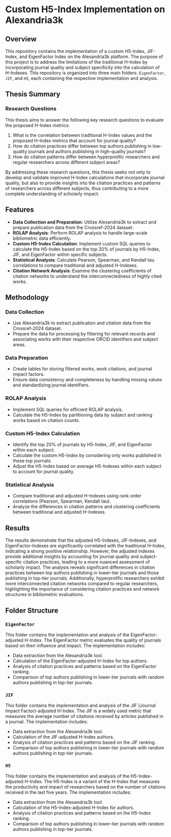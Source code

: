 # Custom H5-Index Implementation on Alexandria3k

## Overview

This repository contains the implementation of a custom H5-Index, JIF-Index, and EigenFactor Index on the Alexandria3k
platform. The purpose of this project is to address the limitations of the traditional H-Index by incorporating journal
quality and subject specificity into the calculation of H-Indexes. This repository is organized into three main
folders: `EigenFactor`, `JIF`, and `H5`, each containing the respective implementation and analysis.

## Thesis Summary

### Research Questions

This thesis aims to answer the following key research questions to evaluate the proposed H-Index metrics:

1. What is the correlation between traditional H-Index values and the proposed H-Index metrics that account for journal
   quality?
2. How do citation practices differ between top authors publishing in low-quality journals and authors publishing in
   high-quality journals?
3. How do citation patterns differ between hyperprolific researchers and regular researchers across different subject
   areas?

By addressing these research questions, this thesis seeks not only to develop and validate improved H-Index calculations
that incorporate journal quality, but also to provide insights into the citation practices and patterns of researchers
across different subjects, thus contributing to a more complete understanding of scholarly impact.

## Features

- **Data Collection and Preparation**: Utilize Alexandria3k to extract and prepare publication data from the
  Crossref-2024 dataset.
- **ROLAP Analysis**: Perform ROLAP analysis to handle large-scale bibliometric data efficiently.
- **Custom H5-Index Calculation**: Implement custom SQL queries to calculate the H5-Index based on the top 20% of
  journals by H5-Index, JIF, and EigenFactor within specific subjects.
- **Statistical Analysis**: Calculate Pearson, Spearman, and Kendall tau correlations to compare traditional and
  adjusted H-Indexes.
- **Citation Network Analysis**: Examine the clustering coefficients of citation networks to understand the
  interconnectedness of highly cited works.

## Methodology

### Data Collection

- Use Alexandria3k to extract publication and citation data from the Crossref-2024 dataset.
- Prepare the data for processing by filtering for relevant records and associating works with their respective ORCID
  identifiers and subject areas.

### Data Preparation

- Create tables for storing filtered works, work citations, and journal impact factors.
- Ensure data consistency and completeness by handling missing values and standardizing journal identifiers.

### ROLAP Analysis

- Implement SQL queries for efficient ROLAP analysis.
- Calculate the H5-Index by partitioning data by subject and ranking works based on citation counts.

### Custom H5-Index Calculation

- Identify the top 20% of journals by H5-Index, JIF, and EigenFactor within each subject.
- Calculate the custom H5-Index by considering only works published in these top journals.
- Adjust the H5-Index based on average H5-Indexes within each subject to account for journal quality.

### Statistical Analysis

- Compare traditional and adjusted H-Indexes using rank order correlations (Pearson, Spearman, Kendall tau).
- Analyze the differences in citation patterns and clustering coefficients between traditional and adjusted H-Indexes.

## Results

The results demonstrate that the adjusted H5-Indexes, JIF-Indexes, and EigenFactor-Indexes are significantly correlated
with the traditional H-Index, indicating a strong positive relationship. However, the adjusted indexes provide
additional insights by accounting for journal quality and subject-specific citation practices, leading to a more nuanced
assessment of scholarly impact. The analysis reveals significant differences in citation practices between top authors
publishing in lower-tier journals and those publishing in top-tier journals. Additionally, hyperprolific researchers
exhibit more interconnected citation networks compared to regular researchers, highlighting the importance of
considering citation practices and network structures in bibliometric evaluations.

## Folder Structure

### `EigenFactor`

This folder contains the implementation and analysis of the EigenFactor-adjusted H-Index. The EigenFactor metric
evaluates the quality of journals based on their influence and impact. The implementation includes:

- Data extraction from the Alexandria3k tool.
- Calculation of the EigenFactor-adjusted H-Index for top authors.
- Analysis of citation practices and patterns based on the EigenFactor ranking.
- Comparison of top authors publishing in lower-tier journals with random authors publishing in top-tier journals.

### `JIF`

This folder contains the implementation and analysis of the JIF (Journal Impact Factor)-adjusted H-Index. The JIF is a
widely used metric that measures the average number of citations received by articles published in a journal. The
implementation includes:

- Data extraction from the Alexandria3k tool.
- Calculation of the JIF-adjusted H-Index authors.
- Analysis of citation practices and patterns based on the JIF ranking.
- Comparison of top authors publishing in lower-tier journals with random authors publishing in top-tier journals.

### `H5`

This folder contains the implementation and analysis of the H5-Index-adjusted H-Index. The H5-Index is a variant of the
H-Index that measures the productivity and impact of researchers based on the number of citations received in the last
five years. The implementation includes:

- Data extraction from the Alexandria3k tool.
- Calculation of the H5-Index-adjusted H-Index for authors.
- Analysis of citation practices and patterns based on the H5-Index ranking.
- Comparison of top authors publishing in lower-tier journals with random authors publishing in top-tier journals.
